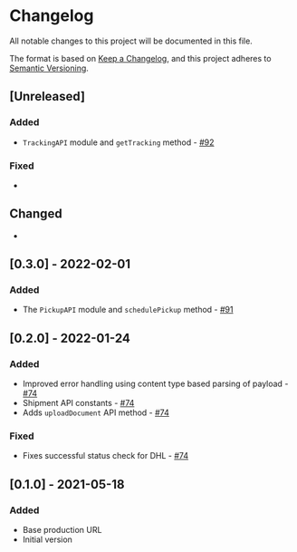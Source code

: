 # Changelog

All notable changes to this project will be documented in this file.

The format is based on [Keep a Changelog](https://keepachangelog.com/en/1.0.0/),
and this project adheres to [Semantic Versioning](https://semver.org/spec/v2.0.0.html).

## [Unreleased]

### Added

* `TrackingAPI` module and `getTracking` method - [#92](https://github.com/ripe-tech/peri-shipping/issues/92)

### Fixed

*

## Changed

*

## [0.3.0] - 2022-02-01

### Added

* The `PickupAPI` module and `schedulePickup` method - [#91](https://github.com/ripe-tech/peri-shipping/issues/91)

## [0.2.0] - 2022-01-24

### Added

* Improved error handling using content type based parsing of payload - [#74](https://github.com/ripe-tech/peri-shipping/issues/74)
* Shipment API constants - [#74](https://github.com/ripe-tech/peri-shipping/issues/74)
* Adds `uploadDocument` API method - [#74](https://github.com/ripe-tech/peri-shipping/issues/74)

### Fixed

* Fixes successful status check for DHL - [#74](https://github.com/ripe-tech/peri-shipping/issues/74)

## [0.1.0] - 2021-05-18

### Added

* Base production URL
* Initial version
